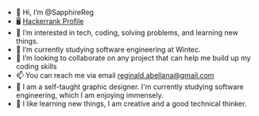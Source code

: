 - 👋 Hi, I’m @SapphireReg
- 🖥️ [Hackerrank Profile](https://www.hackerrank.com/reginald_abella1)
- 👀 I’m interested in tech, coding, solving problems, and learning new things.
- 🌱 I’m currently studying software engineering at Wintec.
- 💞️ I’m looking to collaborate on any project that can help me build up my coding skills
- 📫 You can reach me via email reginald.abellana@gmail.com
- 📢 I am a self-taught graphic designer. I'm currently studying software engineering, which I am enjoying immensely.  
- 📢 I like learning new things, I am creative and a good technical thinker. 


<!---
SapphireReg/SapphireReg is a ✨ special ✨ repository because its `README.md` (this file) appears on your GitHub profile.
You can click the Preview link to take a look at your changes.
--->
